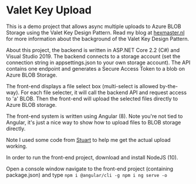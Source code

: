 # Valet Key Upload
This is a demo project that allows async multiple uploads to Azure BLOB Storage using the Valet Key Design Pattern. Read my blog at [hexmaster.nl](https://hexmaster.nl/article/valet-key-pattern-in-azure) for more information about the background of the Valet Key Design Pattern.

About this project, the backend is written in ASP.NET Core 2.2 (C#) and Visual Studio 2019. The backend connects to a storage account (set the connection string in appsettings.json to your own storage account). The API contains one endpoint and generates a Secure Access Token to a blob on Azure BLOB Storage.

The front-end displays a file select box (multi-select is allowed by-the-way). For each file selecter, it will call the backend API and request access to 'a' BLOB. Then the front-end will upload the selected files directly to Azure BLOB storage.

The front-end system is written using Angular (8). Note you're not tied to Angular, it's just a nice way to show how to upload files to BLOB storage directly.

Note I used some code from [Stuart](https://github.com/stottle-uk/stottle-angular-blob-storage-upload) to help me get the actual upload working.

In order to run the front-end project, download and install NodeJS (10).

Open a console window navigate to the front-end project (containing package.json) and type
``
    npm i @angular/cli -g
    npm i
    ng serve -o
``
